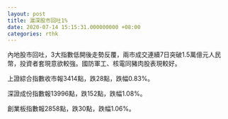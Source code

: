 ```yaml
---
layout: post
title: 滬深股市回吐1%
date: 2020-07-14 15:15:31.000000000 +08:00
categories: rthk
---
```


內地股市回吐，3大指數低開後走勢反覆，兩市成交連續7日突破1.5萬億元人民幣，投資者套現意欲較強。國防軍工、核電同豬肉股表現較好。

上證綜合指數收市報3414點，跌28點，跌幅0.83%。

深證成份指數報13996點，跌152點，跌幅1.08%。

創業板指數報2858點，跌30點，跌幅1.06%。
